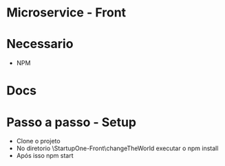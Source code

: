 # Microservice - Front

# Necessario

- NPM

# Docs

# Passo a passo - Setup

- Clone o projeto
- No diretorio \StartupOne-Front\changeTheWorld executar o npm install
- Após isso npm start
